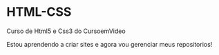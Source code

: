 # HTML-CSS
 Curso de Html5 e Css3 do CursoemVideo

 Estou aprendendo a criar sites e agora vou gerenciar meus repositorios!

